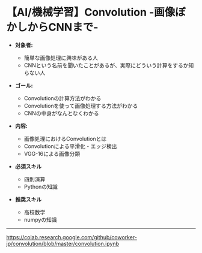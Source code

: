 # 【AI/機械学習】Convolution -画像ぼかしからCNNまで-

+ **対象者:** 
  + 簡単な画像処理に興味がある人
  + CNNという名前を聞いたことがあるが、実際にどういう計算をするか知らない人
+ **ゴール:** 
  + Convolutionの計算方法がわかる
  + Convolutionを使って画像処理する方法がわかる
  + CNNの中身がなんとなくわかる
+ **内容:** 
  + 画像処理におけるConvolutionとは
  + Convolutionによる平滑化・エッジ検出
  + VGG-16による画像分類

+ **必須スキル**
  + 四則演算
  + Pythonの知識
+ **推奨スキル**
  + 高校数学
  + numpyの知識

----
https://colab.research.google.com/github/coworker-jp/convolution/blob/master/convolution.ipynb
